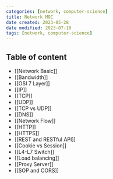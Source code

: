 ```yaml
---
categories: [network, computer-science]
title: Network MOC
date created: 2023-05-28
date modified: 2023-07-10
tags: [network, computer-science]
---
```


## Table of content

 - [[Network Basic]]
 - [[Bandwidth]]
 - [[OSI 7 Layer]]
 - [[IP]]
 - [[TCP]]
 - [[UDP]]
 - [[TCP vs UDP]]
 - [[DNS]]
 - [[Network Flow]]
 - [[HTTP]]
 - [[HTTPS]]
 - [[REST and RESTful API]]
 - [[Cookie vs Session]]
 - [[L4-L7 Switch]]
 - [[Load balancing]]
 - [[Proxy Server]]
 - [[SOP and CORS]]
